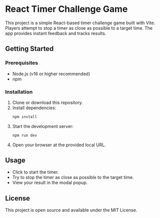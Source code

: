 # React Timer Challenge Game

This project is a simple React-based timer challenge game built with Vite. Players attempt to stop a timer as close as possible to a target time. The app provides instant feedback and tracks results.

## Getting Started

### Prerequisites

- Node.js (v16 or higher recommended)
- npm

### Installation

1. Clone or download this repository.
2. Install dependencies:
   ```powershell
   npm install
   ```
3. Start the development server:
   ```powershell
   npm run dev
   ```
4. Open your browser at the provided local URL.

## Usage

- Click to start the timer.
- Try to stop the timer as close as possible to the target time.
- View your result in the modal popup.

## License

This project is open source and available under the MIT License.
